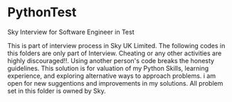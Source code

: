 # PythonTest
Sky Interview for Software Engineer in Test

This is part of interview process in Sky UK Limited. The following codes in this folders are only part of Interview. Cheating or any other activities are highly discouraged!!. Using another person's code breaks the honesty guidelines. This solution is for valuation of my Python Skills, learning experience, and exploring alternative ways to approach problems. i am open for new suggentions and improvements in my solutions. All problem set in this folder is owned by Sky.
